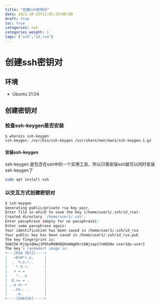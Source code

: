 ```yaml
---
title: "创建ssh密钥对"
date: 2021-10-25T11:01:32+08:00
draft: true
toc: true
categories: ssh
categories_weight: 1
tags: ["ssh","id_rsa"]
---
```


# 创建ssh密钥对

## 环境

* Ubuntu 21.04

## 创建密钥对

### 检查ssh-keygen是否安装

```bash
$ whereis ssh-keygen
ssh-keygen: /usr/bin/ssh-keygen /usr/share/man/man1/ssh-keygen.1.gz
```

#### 安装ssh-keygen

ssh-keygen 是包含在ssh中的一个实用工具，所以只需安装ssh就可以同时安装ssh-keygen了

```bash
sudo apt install ssh
```

### 以交互方式创建密钥对

```bash
$ ssh-keygen
Generating public/private rsa key pair.
Enter file in which to save the key (/home/user1/.ssh/id_rsa): 
Created directory '/home/user1/.ssh'.
Enter passphrase (empty for no passphrase): 
Enter same passphrase again: 
Your identification has been saved in /home/user1/.ssh/id_rsa
Your public key has been saved in /home/user1/.ssh/id_rsa.pub
The key fingerprint is:
SHA256:RjUpsQHwjJP95oMXBHQQkbANg0XrzGWjzwp17nKQS0o user1@u-user1
The key's randomart image is:
+---[RSA 3072]----+
|   +B+B*+.o.     |
|  .  %.o.+..     |
|    * O +.       |
|   + = =         |
|    *.. S        |
|  E.+= = .       |
| ..o o= +        |
|  ..oo.. .       |
|    .o.          |
+----[SHA256]-----+
```

